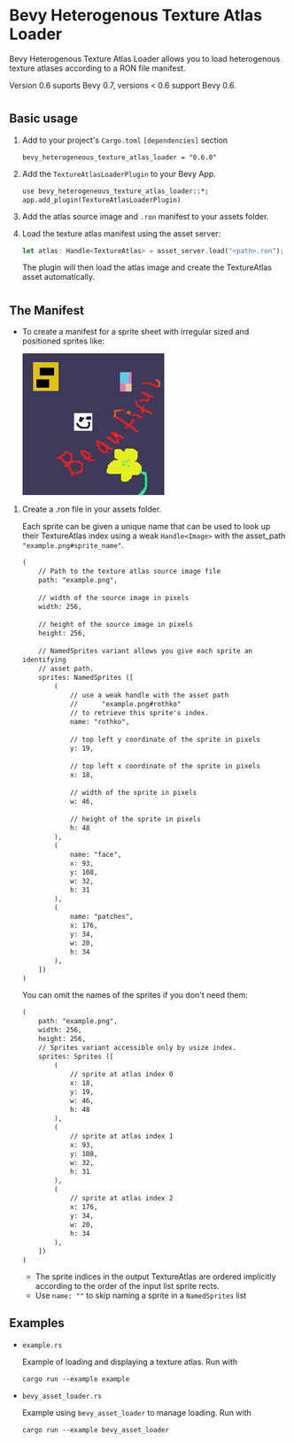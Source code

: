 # Bevy Heterogenous Texture Atlas Loader

Bevy Heterogenous Texture Atlas Loader allows you to load heterogenous texture atlases according to a RON file manifest.

Version 0.6 suports Bevy 0.7, versions < 0.6 support Bevy 0.6.

#
## Basic usage
1. Add to your project's `Cargo.toml` ```[dependencies]``` section

    ```
    bevy_heterogeneous_texture_atlas_loader = "0.6.0"
    ```

1. Add the `TextureAtlasLoaderPlugin` to your Bevy App.
    ```
    use bevy_heterogeneous_texture_atlas_loader::*;
    app.add_plugin(TextureAtlasLoaderPlugin)
    ```

2. Add the atlas source image and `.ron` manifest to your assets folder.

2. Load the texture atlas manifest using the asset server:
    ```rust
    let atlas: Handle<TextureAtlas> = asset_server.load("<path>.ron");
    ```
    The plugin will then load the atlas image and create the TextureAtlas asset automatically.

#

## The Manifest 

* To create a manifest for a sprite sheet with irregular sized and positioned sprites like:

    ![/assets/example.png](/assets/example.png)


1. Create a .ron file in your assets folder. 


    Each sprite can be given a unique name that can be used to look
    up their TextureAtlas index using a weak `Handle<Image>` with the asset_path 
    `"example.png#sprite_name"`.

    ```
    (
        // Path to the texture atlas source image file 
        path: "example.png",        

        // width of the source image in pixels
        width: 256,                

        // height of the source image in pixels 
        height: 256,              

        // NamedSprites variant allows you give each sprite an identifying 
        // asset path.  
        sprites: NamedSprites ([    
            (
                // use a weak handle with the asset path
                //      "example.png#rothko" 
                // to retrieve this sprite's index.
                name: "rothko",     

                // top left y coordinate of the sprite in pixels
                y: 19,              

                // top left x coordinate of the sprite in pixels
                x: 18,              

                // width of the sprite in pixels
                w: 46,              

                // height of the sprite in pixels
                h: 48               
            ),
            (
                name: "face", 
                x: 93, 
                y: 108, 
                w: 32, 
                h: 31
            ),
            (
                name: "patches", 
                x: 176, 
                y: 34, 
                w: 20, 
                h: 34
            ),
        ])
    )
    ```
    You can omit the names of the sprites if you don't need them:
    ```
    (
        path: "example.png",
        width: 256,
        height: 256,
        // Sprites variant accessible only by usize index.
        sprites: Sprites ([         
            (    
                // sprite at atlas index 0
                x: 18, 
                y: 19, 
                w: 46, 
                h: 48
            ),
            (                       
                // sprite at atlas index 1
                x: 93, 
                y: 108, 
                w: 32, 
                h: 31
            ),
            (                       
                // sprite at atlas index 2
                x: 176, 
                y: 34, 
                w: 20, 
                h: 34
            ),
        ])
    )
    ```

    * The sprite indices in the output TextureAtlas are ordered implicitly according to the order of the input list sprite rects.
    * Use `name: ""` to skip naming a sprite in a `NamedSprites` list
  
## Examples

* `example.rs` 

    Example of loading and displaying a texture atlas. Run with
    ```
    cargo run --example example
    ```

* `bevy_asset_loader.rs`

    Example using `bevy_asset_loader` to manage loading. Run with
    ```
    cargo run --example bevy_asset_loader
    ```
